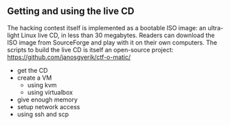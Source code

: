 ## Getting and using the live CD

The hacking contest itself is implemented as a bootable ISO
image: an ultra-light Linux live CD, in less than 30 megabytes.
Readers can download the ISO image from SourceForge and play with
it on their own computers. The scripts to build the live CD is
itself an open-source project:
https://github.com/janosgyerik/ctf-o-matic/

- get the CD
- create a VM
    - using kvm
    - using virtualbox
- give enough memory
- setup network access
- using ssh and scp

